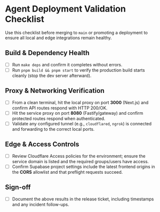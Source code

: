 # Agent Deployment Validation Checklist

Use this checklist before merging to `main` or promoting a deployment to ensure all local and edge integrations remain healthy.

## Build & Dependency Health
- [ ] Run `make deps` and confirm it completes without errors.
- [ ] Run `pnpm build && pnpm start` to verify the production build starts cleanly (stop the dev server afterward).

## Proxy & Networking Verification
- [ ] From a clean terminal, hit the local proxy on port **3000** (Next.js) and confirm API routes respond with HTTP 200/OK.
- [ ] Hit the service proxy on port **8080** (Fastify/gateway) and confirm protected routes respond when authenticated.
- [ ] Validate any configured tunnel (e.g., `cloudflared`, `ngrok`) is connected and forwarding to the correct local ports.

## Edge & Access Controls
- [ ] Review Cloudflare Access policies for the environment; ensure the service domain is listed and the required groups/users have access.
- [ ] Confirm Supabase project settings include the latest frontend origins in the **CORS** allowlist and that preflight requests succeed.

## Sign-off
- [ ] Document the above results in the release ticket, including timestamps and any incident follow-ups.
